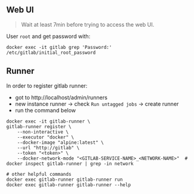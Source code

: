## Web UI

> Wait at least 7min before trying to access the web UI.

User `root` and get password with:
```shell
docker exec -it gitlab grep 'Password:' /etc/gitlab/initial_root_password
```

## Runner

In order to register gitlab runner:
- got to http://localhost/admin/runners
- new instance runner -> check `Run untagged jobs` -> create runner
- run the command below

```shell
docker exec -it gitlab-runner \
gitlab-runner register \
    --non-interactive \
    --executor "docker" \
    --docker-image "alpine:latest" \
    --url "http://gitlab" \
    --token "<token>" \
    --docker-network-mode "<GITLAB-SERVICE-NAME>_<NETWORK-NAME>"  # docker inspect gitlab-runner | grep -in network

# other helpful commands
docker exec gitlab-runner gitlab-runner run
docker exec gitlab-runner gitlab-runner --help
```
